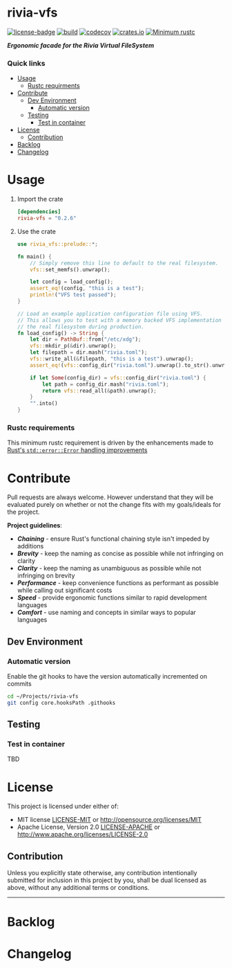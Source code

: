 # rivia-vfs
[![license-badge](https://img.shields.io/crates/l/rivia-vfs.svg)](https://opensource.org/licenses/MIT)
[![build](https://github.com/phR0ze/rivia-vfs/workflows/build/badge.svg?branch=main)](https://github.com/phR0ze/rivia-vfs/actions)
[![codecov](https://codecov.io/gh/phR0ze/rivia-vfs/branch/main/graph/badge.svg?token=VRLD36UB7E)](https://codecov.io/gh/phR0ze/rivia-vfs)
[![crates.io](https://img.shields.io/crates/v/rivia-vfs.svg)](https://crates.io/crates/rivia-vfs)
[![Minimum rustc](https://img.shields.io/badge/rustc-1.30+-lightgray.svg)](https://github.com/phR0ze/rivia-vfs#rustc-requirements)

***Ergonomic facade for the Rivia Virtual FileSystem***

### Quick links
* [Usage](#usage)
  * [Rustc requirments](#rustc-requirements)
* [Contribute](#contribute)
  * [Dev Environment](#dev-environment)
    * [Automatic version](#automatic-version)
  * [Testing](#testing)
    * [Test in container](#test-in-container)
* [License](#license)
  * [Contribution](#contribution)
* [Backlog](#backlog)
* [Changelog](#changelog)

# Usage
1. Import the crate
   ```toml
   [dependencies]
   rivia-vfs = "0.2.6"
   ```
2. Use the crate
   ```rust
   use rivia_vfs::prelude::*;
   
   fn main() {
       // Simply remove this line to default to the real filesystem.
       vfs::set_memfs().unwrap();
   
       let config = load_config();
       assert_eq!(config, "this is a test");
       println!("VFS test passed");
   }
   
   // Load an example application configuration file using VFS.
   // This allows you to test with a memory backed VFS implementation during testing and with
   // the real filesystem during production.
   fn load_config() -> String {
       let dir = PathBuf::from("/etc/xdg");
       vfs::mkdir_p(&dir).unwrap();
       let filepath = dir.mash("rivia.toml");
       vfs::write_all(&filepath, "this is a test").unwrap();
       assert_eq!(vfs::config_dir("rivia.toml").unwrap().to_str().unwrap(), "/etc/xdg");
   
       if let Some(config_dir) = vfs::config_dir("rivia.toml") {
           let path = config_dir.mash("rivia.toml");
           return vfs::read_all(&path).unwrap();
       }
       "".into()
   }
   ```

### Rustc requirements
This minimum rustc requirement is driven by the enhancements made to [Rust's `std::error::Error`
handling improvements](https://doc.rust-lang.org/std/error/trait.Error.html#method.source)

# Contribute
Pull requests are always welcome. However understand that they will be evaluated purely on whether
or not the change fits with my goals/ideals for the project.

**Project guidelines**:
* ***Chaining*** - ensure Rust's functional chaining style isn't impeded by additions
* ***Brevity*** - keep the naming as concise as possible while not infringing on clarity
* ***Clarity*** - keep the naming as unambiguous as possible while not infringing on brevity
* ***Performance*** - keep convenience functions as performant as possible while calling out significant costs
* ***Speed*** - provide ergonomic functions similar to rapid development languages
* ***Comfort*** - use naming and concepts in similar ways to popular languages

## Dev Environment

### Automatic version
Enable the git hooks to have the version automatically incremented on commits

```bash
cd ~/Projects/rivia-vfs
git config core.hooksPath .githooks
```

## Testing

### Test in container
TBD

# License
This project is licensed under either of:
 * MIT license [LICENSE-MIT](LICENSE-MIT) or http://opensource.org/licenses/MIT
 * Apache License, Version 2.0 [LICENSE-APACHE](LICENSE-APACHE) or http://www.apache.org/licenses/LICENSE-2.0

## Contribution
Unless you explicitly state otherwise, any contribution intentionally submitted for inclusion in
this project by you, shall be dual licensed as above, without any additional terms or conditions.

---

# Backlog

# Changelog